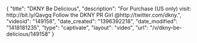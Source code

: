 {
    "title": "DKNY Be Delicious",
    "description": "For Purchase (US only) visit: http:\/\/bit.ly\/Qavgq Follow the DKNY PR Girl @http:\/\/twitter.com\/dkny.",
    "videoid": "149158",
    "date_created": "1396392218",
    "date_modified": "1418181235",
    "type": "captivate",
    "layout": "video",
    "url": "\/v\/dkny-be-delicious\/149158"
}